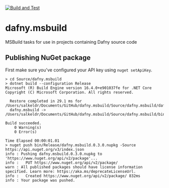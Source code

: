 [![Build and Test](https://github.com/dafny-lang/dafny.msbuild/workflows/Build%20and%20Test/badge.svg)](https://github.com/dafny-lang/dafny.msbuild/actions?query=workflow%3A%22Build+and+Test%22)

# dafny.msbuild
MSBuild tasks for use in projects containing Dafny source code

## Publishing NuGet package

First make sure you've configured your API key using `nuget setApiKey`.

```
> cd Source/dafny.msbuild
> dotnet build --configuration Release
Microsoft (R) Build Engine version 16.4.0+e901037fe for .NET Core
Copyright (C) Microsoft Corporation. All rights reserved.

  Restore completed in 29.1 ms for /Users/salkeldr/Documents/GitHub/dafny.msbuild/Source/dafny.msbuild/dafny.msbuild.csproj.
  dafny.msbuild -> /Users/salkeldr/Documents/GitHub/dafny.msbuild/Source/dafny.msbuild/bin/Release/netcoreapp3.0/dafny.msbuild.dll

Build succeeded.
    0 Warning(s)
    0 Error(s)

Time Elapsed 00:00:01.01
> nuget push bin/Release/dafny.msbuild.0.3.0.nupkg -Source https://api.nuget.org/v3/index.json
info : Pushing dafny.msbuild.0.3.0.nupkg to 'https://www.nuget.org/api/v2/package'...
info :   PUT https://www.nuget.org/api/v2/package/
warn : All published packages should have license information specified. Learn more: https://aka.ms/deprecateLicenseUrl.
info :   Created https://www.nuget.org/api/v2/package/ 832ms
info : Your package was pushed.
```
